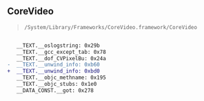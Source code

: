 ## CoreVideo

> `/System/Library/Frameworks/CoreVideo.framework/CoreVideo`

```diff

   __TEXT.__oslogstring: 0x29b
   __TEXT.__gcc_except_tab: 0x78
   __TEXT.__dof_CVPixelBu: 0x24a
-  __TEXT.__unwind_info: 0xb60
+  __TEXT.__unwind_info: 0xbd0
   __TEXT.__objc_methname: 0x195
   __TEXT.__objc_stubs: 0x1e0
   __DATA_CONST.__got: 0x278

```
